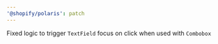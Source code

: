 ```yaml
---
'@shopify/polaris': patch
---
```


Fixed logic to trigger `TextField` focus on click when used with `Combobox`

